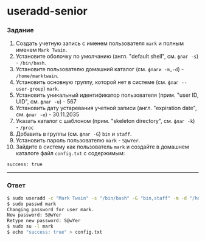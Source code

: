 # useradd-senior

### Задание

1. Создать учетную запись с именем пользователя `mark` и полным именем `Mark Twain`.
2. Установите оболочку по умолчанию (англ. "default shell", см. `флаг -s`) - `/bin/bash`.
3. Установите пользователю домашний каталог (см. `флаги -m,-d`) - `/home/marktwain`.
4. Установить основную группу, которой нет в системе (см. `флаг --user-group`) `mark`.
5. Установить уникальный идентификатор пользователя (прим. "user ID, UID", см. `флаг -u`) - 567
6. Установить дату устаревания учетной записи (англ. "expiration date", см. `флаг -e`) - 30.11.2035
7. Указать каталог с шаблоном (прим. "skeleton directory", см. `флаг -k`) - `/proc`
8. Добавить в группы (см. `флаг -G`) `bin` и `staff`.
9. Установить пароль пользователю `mark` - `S@wYer`.
10. Зайдите в систему как пользователь `mark` и создайте в домашнем каталоге файл `config.txt` с содержимым:

```
success: true
```

---

### Ответ

```bash
$ sudo useradd -c "Mark Twain" -s "/bin/bash" -G "bin,staff" -m -d "/home/marktwain" --user-group -u "567" -e "2035-11-30" -k "/proc" mark
$ sudo passwd mark
Changing password for user mark.
New password: S@wYer
Retype new password: S@wYer
$ sudo su -l mark
$ echo "success: true" > config.txt
```
